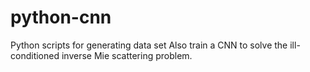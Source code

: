 # python-cnn
Python scripts for generating data set
Also train a CNN to solve the ill-conditioned inverse Mie scattering problem.